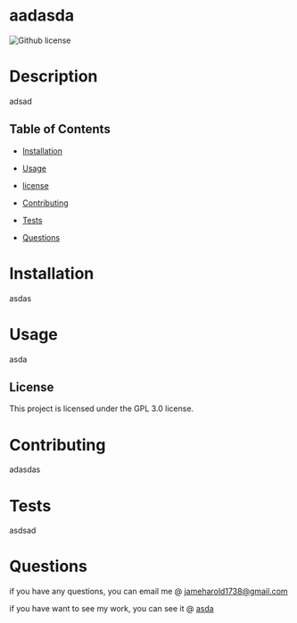 # aadasda 
  <img src="https://img.shields.io/badge/license-GPL 3.0-blue.svg" alt="Github license">

  # Description 

  adsad

  ## Table of Contents 
  
  * [Installation](#installation)
  
  * [Usage](#usage)

  * [license](#license)

  * [Contributing](#contributing)
  
  * [Tests](#tests)
  
  * [Questions](#questions)

  # Installation
  asdas
  
  # Usage

  asda

  ## License 
This project is licensed under the GPL 3.0 license.

  # Contributing

 adasdas

  # Tests

 asdsad

  # Questions 

  if you have any questions, you can email me @ jameharold1738@gmail.com

  if you have want to see my work, you can see it @  [asda](https://github.com/asda/)



